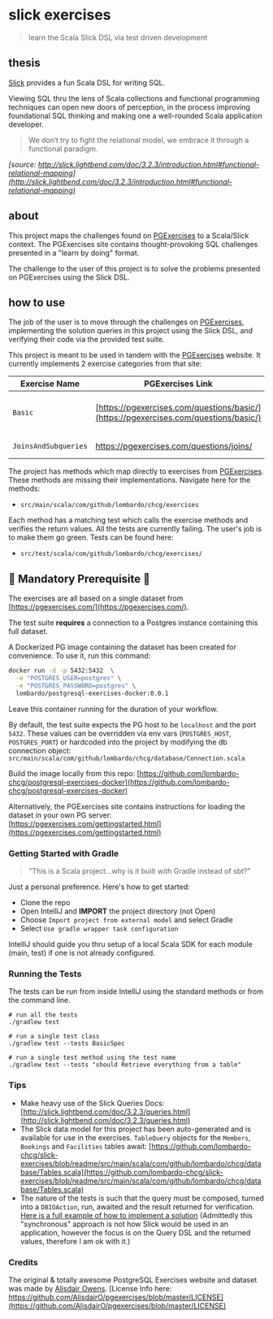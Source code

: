 # slick exercises

> learn the Scala Slick DSL via test driven development

## thesis

[Slick](http://slick.lightbend.com/doc/3.2.3/introduction.html) provides a fun Scala DSL for writing SQL.  

Viewing SQL thru the lens of Scala collections and functional programming techniques can open new doors of perception, in the process improving foundational SQL thinking and making one a well-rounded Scala application developer.

> We don‘t try to fight the relational model, we embrace it through a functional paradigm.

*[source: http://slick.lightbend.com/doc/3.2.3/introduction.html#functional-relational-mapping](http://slick.lightbend.com/doc/3.2.3/introduction.html#functional-relational-mapping)*

## about

This project maps the challenges found on [PGExercises](https://pgexercises.com/) to a Scala/Slick context. The PGExercises site contains thought-provoking SQL challenges presented in a "learn by doing" format.  

The challenge to the user of this project is to solve the problems presented on PGExercises using the Slick DSL.

## how to use

The job of the user is to move through the challenges on [PGExercises](https://pgexercises.com/), implementing the solution queries in this project using the Slick DSL, and verifying their code via the provided test suite.

This project is meant to be used in tandem with the [PGExercises](https://pgexercises.com/) website.  It currently implements 2 exercise categories from that site:

Exercise Name  | PGExercises Link  |  Project Link
--|---|--
`Basic`  | [https://pgexercises.com/questions/basic/](https://pgexercises.com/questions/basic/)   | [https://github.com/lombardo-chcg/slick-exercises/blob/master/src/main/scala/com/github/lombardo/chcg/exercises/Basic.scala](https://github.com/lombardo-chcg/slick-exercises/blob/master/src/main/scala/com/github/lombardo/chcg/exercises/Basic.scala)  
`JoinsAndSubqueries`  | https://pgexercises.com/questions/joins/  | https://github.com/lombardo-chcg/slick-exercises/blob/master/src/main/scala/com/github/lombardo/chcg/exercises/JoinsAndSubqueries.scala  


The project has methods which map directly to exercises from [PGExercises](https://pgexercises.com/).  These methods are missing their implementations.  Navigate here for the methods:
- `src/main/scala/com/github/lombardo/chcg/exercises`

Each method has a matching test which calls the exercise methods and verifies the return values.  All the tests are currently failing.  The user's job is to make them go green.  Tests can be found here:
- `src/test/scala/com/github/lombardo/chcg/exercises/`

## 🚨 Mandatory Prerequisite 🚨

The exercises are all based on a single dataset from [https://pgexercises.com/](https://pgexercises.com/).

The test suite **requires** a connection to a Postgres instance containing this full dataset.

A Dockerized PG image containing the dataset has been created for convenience.  To use it, run this command:

```sh
docker run -d -p 5432:5432  \
  -e "POSTGRES_USER=postgres" \
  -e "POSTGRES_PASSWORD=postgres" \
  lombardo/postgresql-exercises-docker:0.0.1
```

Leave this container running for the duration of your workflow.

By default, the test suite expects the PG host to be `localhost` and the port `5432`.  These values can be overridden via env vars (`POSTGRES_HOST`, `POSTGRES_PORT`) or hardcoded into the project by modifying the db connection object:
`src/main/scala/com/github/lombardo/chcg/database/Connection.scala`

Build the image locally from this repo:  [https://github.com/lombardo-chcg/postgresql-exercises-docker](https://github.com/lombardo-chcg/postgresql-exercises-docker)

Alternatively, the PGExercises site contains instructions for loading the dataset in your own PG server: [https://pgexercises.com/gettingstarted.html](https://pgexercises.com/gettingstarted.html)

### Getting Started with Gradle

> "This is a Scala project...why is it built with Gradle instead of sbt?"

Just a personal preference.  Here's how to get started:

- Clone the repo
- Open IntelliJ and **IMPORT** the project directory (not Open)
- Choose `Import project from external model` and select Gradle
- Select `Use gradle wrapper task configuration`

IntelliJ should guide you thru setup of a local Scala SDK for each module (main, test) if one is not already configured.  

### Running the Tests

The tests can be run from inside IntelliJ using the standard methods or from the command line.  

```
# run all the tests
./gradlew test

# run a single test class
./gradlew test --tests BasicSpec

# run a single test method using the test name
./gradlew test --tests "should Retrieve everything from a table"
```

### Tips

- Make heavy use of the Slick Queries Docs: [http://slick.lightbend.com/doc/3.2.3/queries.html](http://slick.lightbend.com/doc/3.2.3/queries.html)
- The Slick data model for this project has been auto-generated and is available for use in the exercises.  `TableQuery` objects for the `Members`, `Bookings` and `Facilities` tables await: [https://github.com/lombardo-chcg/slick-exercises/blob/readme/src/main/scala/com/github/lombardo/chcg/database/Tables.scala](https://github.com/lombardo-chcg/slick-exercises/blob/readme/src/main/scala/com/github/lombardo/chcg/database/Tables.scala)
- The nature of the tests is such that the query must be composed, turned into a `DBIOAction`, run, awaited and the result returned for verification.  [Here is a full example of how to implement a solution](https://github.com/lombardo-chcg/slick-exercises/blob/readme/src/main/scala/com/github/lombardo/chcg/exercises/Basic.scala#L10-L21) (Admittedly this "synchronous" approach is not how Slick would be used in an application, however the focus is on the Query DSL and the returned values, therefore I am ok with it.)


### Credits

The original & totally awesome PostgreSQL Exercises website and dataset was made by [Alisdair Owens](https://pgexercises.com/about.html).  [License Info here: https://github.com/AlisdairO/pgexercises/blob/master/LICENSE](https://github.com/AlisdairO/pgexercises/blob/master/LICENSE)
